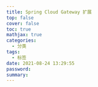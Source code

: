 ```yaml
---
title: Spring Cloud Gateway 扩展
top: false
cover: false
toc: true
mathjax: true
categories:
  - 分类
tags:
  - 标签
date: 2021-08-24 13:29:55
password:
summary:
---
```


